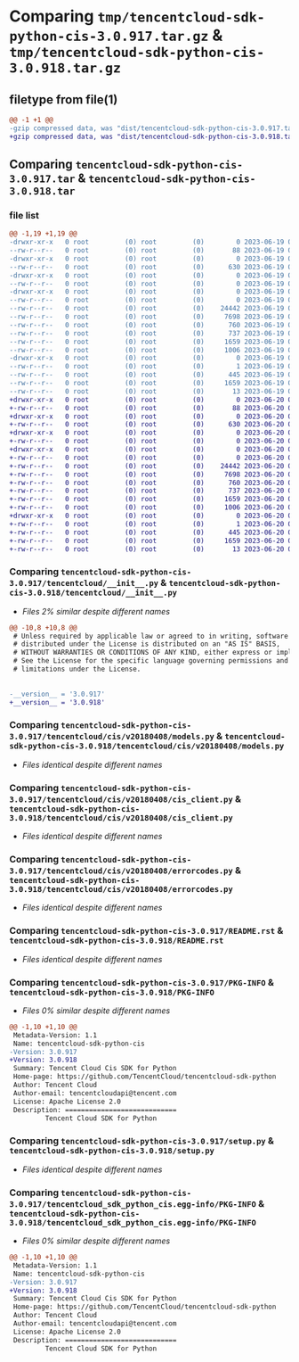 # Comparing `tmp/tencentcloud-sdk-python-cis-3.0.917.tar.gz` & `tmp/tencentcloud-sdk-python-cis-3.0.918.tar.gz`

## filetype from file(1)

```diff
@@ -1 +1 @@
-gzip compressed data, was "dist/tencentcloud-sdk-python-cis-3.0.917.tar", last modified: Mon Jun 19 00:21:09 2023, max compression
+gzip compressed data, was "dist/tencentcloud-sdk-python-cis-3.0.918.tar", last modified: Tue Jun 20 02:36:31 2023, max compression
```

## Comparing `tencentcloud-sdk-python-cis-3.0.917.tar` & `tencentcloud-sdk-python-cis-3.0.918.tar`

### file list

```diff
@@ -1,19 +1,19 @@
-drwxr-xr-x   0 root         (0) root         (0)        0 2023-06-19 00:21:09.000000 tencentcloud-sdk-python-cis-3.0.917/
--rw-r--r--   0 root         (0) root         (0)       88 2023-06-19 00:21:09.000000 tencentcloud-sdk-python-cis-3.0.917/setup.cfg
-drwxr-xr-x   0 root         (0) root         (0)        0 2023-06-19 00:21:09.000000 tencentcloud-sdk-python-cis-3.0.917/tencentcloud/
--rw-r--r--   0 root         (0) root         (0)      630 2023-06-19 00:21:09.000000 tencentcloud-sdk-python-cis-3.0.917/tencentcloud/__init__.py
-drwxr-xr-x   0 root         (0) root         (0)        0 2023-06-19 00:21:09.000000 tencentcloud-sdk-python-cis-3.0.917/tencentcloud/cis/
--rw-r--r--   0 root         (0) root         (0)        0 2023-06-19 00:21:09.000000 tencentcloud-sdk-python-cis-3.0.917/tencentcloud/cis/__init__.py
-drwxr-xr-x   0 root         (0) root         (0)        0 2023-06-19 00:21:09.000000 tencentcloud-sdk-python-cis-3.0.917/tencentcloud/cis/v20180408/
--rw-r--r--   0 root         (0) root         (0)        0 2023-06-19 00:21:09.000000 tencentcloud-sdk-python-cis-3.0.917/tencentcloud/cis/v20180408/__init__.py
--rw-r--r--   0 root         (0) root         (0)    24442 2023-06-19 00:21:09.000000 tencentcloud-sdk-python-cis-3.0.917/tencentcloud/cis/v20180408/models.py
--rw-r--r--   0 root         (0) root         (0)     7698 2023-06-19 00:21:09.000000 tencentcloud-sdk-python-cis-3.0.917/tencentcloud/cis/v20180408/cis_client.py
--rw-r--r--   0 root         (0) root         (0)      760 2023-06-19 00:21:09.000000 tencentcloud-sdk-python-cis-3.0.917/tencentcloud/cis/v20180408/errorcodes.py
--rw-r--r--   0 root         (0) root         (0)      737 2023-06-19 00:21:09.000000 tencentcloud-sdk-python-cis-3.0.917/README.rst
--rw-r--r--   0 root         (0) root         (0)     1659 2023-06-19 00:21:09.000000 tencentcloud-sdk-python-cis-3.0.917/PKG-INFO
--rw-r--r--   0 root         (0) root         (0)     1006 2023-06-19 00:21:09.000000 tencentcloud-sdk-python-cis-3.0.917/setup.py
-drwxr-xr-x   0 root         (0) root         (0)        0 2023-06-19 00:21:09.000000 tencentcloud-sdk-python-cis-3.0.917/tencentcloud_sdk_python_cis.egg-info/
--rw-r--r--   0 root         (0) root         (0)        1 2023-06-19 00:21:09.000000 tencentcloud-sdk-python-cis-3.0.917/tencentcloud_sdk_python_cis.egg-info/dependency_links.txt
--rw-r--r--   0 root         (0) root         (0)      445 2023-06-19 00:21:09.000000 tencentcloud-sdk-python-cis-3.0.917/tencentcloud_sdk_python_cis.egg-info/SOURCES.txt
--rw-r--r--   0 root         (0) root         (0)     1659 2023-06-19 00:21:09.000000 tencentcloud-sdk-python-cis-3.0.917/tencentcloud_sdk_python_cis.egg-info/PKG-INFO
--rw-r--r--   0 root         (0) root         (0)       13 2023-06-19 00:21:09.000000 tencentcloud-sdk-python-cis-3.0.917/tencentcloud_sdk_python_cis.egg-info/top_level.txt
+drwxr-xr-x   0 root         (0) root         (0)        0 2023-06-20 02:36:31.000000 tencentcloud-sdk-python-cis-3.0.918/
+-rw-r--r--   0 root         (0) root         (0)       88 2023-06-20 02:36:31.000000 tencentcloud-sdk-python-cis-3.0.918/setup.cfg
+drwxr-xr-x   0 root         (0) root         (0)        0 2023-06-20 02:36:31.000000 tencentcloud-sdk-python-cis-3.0.918/tencentcloud/
+-rw-r--r--   0 root         (0) root         (0)      630 2023-06-20 02:36:31.000000 tencentcloud-sdk-python-cis-3.0.918/tencentcloud/__init__.py
+drwxr-xr-x   0 root         (0) root         (0)        0 2023-06-20 02:36:31.000000 tencentcloud-sdk-python-cis-3.0.918/tencentcloud/cis/
+-rw-r--r--   0 root         (0) root         (0)        0 2023-06-20 02:36:31.000000 tencentcloud-sdk-python-cis-3.0.918/tencentcloud/cis/__init__.py
+drwxr-xr-x   0 root         (0) root         (0)        0 2023-06-20 02:36:31.000000 tencentcloud-sdk-python-cis-3.0.918/tencentcloud/cis/v20180408/
+-rw-r--r--   0 root         (0) root         (0)        0 2023-06-20 02:36:31.000000 tencentcloud-sdk-python-cis-3.0.918/tencentcloud/cis/v20180408/__init__.py
+-rw-r--r--   0 root         (0) root         (0)    24442 2023-06-20 02:36:31.000000 tencentcloud-sdk-python-cis-3.0.918/tencentcloud/cis/v20180408/models.py
+-rw-r--r--   0 root         (0) root         (0)     7698 2023-06-20 02:36:31.000000 tencentcloud-sdk-python-cis-3.0.918/tencentcloud/cis/v20180408/cis_client.py
+-rw-r--r--   0 root         (0) root         (0)      760 2023-06-20 02:36:31.000000 tencentcloud-sdk-python-cis-3.0.918/tencentcloud/cis/v20180408/errorcodes.py
+-rw-r--r--   0 root         (0) root         (0)      737 2023-06-20 02:36:31.000000 tencentcloud-sdk-python-cis-3.0.918/README.rst
+-rw-r--r--   0 root         (0) root         (0)     1659 2023-06-20 02:36:31.000000 tencentcloud-sdk-python-cis-3.0.918/PKG-INFO
+-rw-r--r--   0 root         (0) root         (0)     1006 2023-06-20 02:36:31.000000 tencentcloud-sdk-python-cis-3.0.918/setup.py
+drwxr-xr-x   0 root         (0) root         (0)        0 2023-06-20 02:36:31.000000 tencentcloud-sdk-python-cis-3.0.918/tencentcloud_sdk_python_cis.egg-info/
+-rw-r--r--   0 root         (0) root         (0)        1 2023-06-20 02:36:31.000000 tencentcloud-sdk-python-cis-3.0.918/tencentcloud_sdk_python_cis.egg-info/dependency_links.txt
+-rw-r--r--   0 root         (0) root         (0)      445 2023-06-20 02:36:31.000000 tencentcloud-sdk-python-cis-3.0.918/tencentcloud_sdk_python_cis.egg-info/SOURCES.txt
+-rw-r--r--   0 root         (0) root         (0)     1659 2023-06-20 02:36:31.000000 tencentcloud-sdk-python-cis-3.0.918/tencentcloud_sdk_python_cis.egg-info/PKG-INFO
+-rw-r--r--   0 root         (0) root         (0)       13 2023-06-20 02:36:31.000000 tencentcloud-sdk-python-cis-3.0.918/tencentcloud_sdk_python_cis.egg-info/top_level.txt
```

### Comparing `tencentcloud-sdk-python-cis-3.0.917/tencentcloud/__init__.py` & `tencentcloud-sdk-python-cis-3.0.918/tencentcloud/__init__.py`

 * *Files 2% similar despite different names*

```diff
@@ -10,8 +10,8 @@
 # Unless required by applicable law or agreed to in writing, software
 # distributed under the License is distributed on an "AS IS" BASIS,
 # WITHOUT WARRANTIES OR CONDITIONS OF ANY KIND, either express or implied.
 # See the License for the specific language governing permissions and
 # limitations under the License.
 
 
-__version__ = '3.0.917'
+__version__ = '3.0.918'
```

### Comparing `tencentcloud-sdk-python-cis-3.0.917/tencentcloud/cis/v20180408/models.py` & `tencentcloud-sdk-python-cis-3.0.918/tencentcloud/cis/v20180408/models.py`

 * *Files identical despite different names*

### Comparing `tencentcloud-sdk-python-cis-3.0.917/tencentcloud/cis/v20180408/cis_client.py` & `tencentcloud-sdk-python-cis-3.0.918/tencentcloud/cis/v20180408/cis_client.py`

 * *Files identical despite different names*

### Comparing `tencentcloud-sdk-python-cis-3.0.917/tencentcloud/cis/v20180408/errorcodes.py` & `tencentcloud-sdk-python-cis-3.0.918/tencentcloud/cis/v20180408/errorcodes.py`

 * *Files identical despite different names*

### Comparing `tencentcloud-sdk-python-cis-3.0.917/README.rst` & `tencentcloud-sdk-python-cis-3.0.918/README.rst`

 * *Files identical despite different names*

### Comparing `tencentcloud-sdk-python-cis-3.0.917/PKG-INFO` & `tencentcloud-sdk-python-cis-3.0.918/PKG-INFO`

 * *Files 0% similar despite different names*

```diff
@@ -1,10 +1,10 @@
 Metadata-Version: 1.1
 Name: tencentcloud-sdk-python-cis
-Version: 3.0.917
+Version: 3.0.918
 Summary: Tencent Cloud Cis SDK for Python
 Home-page: https://github.com/TencentCloud/tencentcloud-sdk-python
 Author: Tencent Cloud
 Author-email: tencentcloudapi@tencent.com
 License: Apache License 2.0
 Description: ============================
         Tencent Cloud SDK for Python
```

### Comparing `tencentcloud-sdk-python-cis-3.0.917/setup.py` & `tencentcloud-sdk-python-cis-3.0.918/setup.py`

 * *Files identical despite different names*

### Comparing `tencentcloud-sdk-python-cis-3.0.917/tencentcloud_sdk_python_cis.egg-info/PKG-INFO` & `tencentcloud-sdk-python-cis-3.0.918/tencentcloud_sdk_python_cis.egg-info/PKG-INFO`

 * *Files 0% similar despite different names*

```diff
@@ -1,10 +1,10 @@
 Metadata-Version: 1.1
 Name: tencentcloud-sdk-python-cis
-Version: 3.0.917
+Version: 3.0.918
 Summary: Tencent Cloud Cis SDK for Python
 Home-page: https://github.com/TencentCloud/tencentcloud-sdk-python
 Author: Tencent Cloud
 Author-email: tencentcloudapi@tencent.com
 License: Apache License 2.0
 Description: ============================
         Tencent Cloud SDK for Python
```

